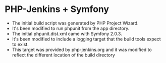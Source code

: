 PHP-Jenkins + Symfony
=====================

* The initial build script was generated by PHP Project Wizard.  
* It's been modified to run phpunit from the app directory.
* The initial phpunit.dist.xml came with Symfony 2.0.3.
* It's been modified to include a logging target that the build tools expect to exist.  
* This target was provided by php-jenkins.org and it was modified to reflect the different location of the build directory
